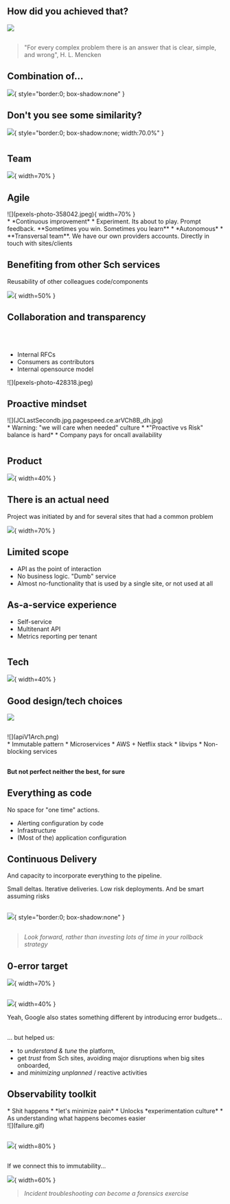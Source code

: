 #

## How did you achieved that?

![](magic.gif)

##

> "For every complex problem there is an answer that is clear, simple, and wrong", H. L. Mencken

## Combination of...

![](https://docs.google.com/drawings/u/0/d/1qf2IIJ3VDIRXp2m_cFuOw6wUXl3o-ZJSToRcpdVBjz4/export/svg?id=1qf2IIJ3VDIRXp2m_cFuOw6wUXl3o-ZJSToRcpdVBjz4&pageid=p){ style="border:0; box-shadow:none" }

## Don't you see some similarity?

![](https://docs.google.com/drawings/u/0/d/1Q1pXKPKSngwxlpDLV6szW01RQDPdqE2VvKkbWo6Qxw0/export/svg?id=1Q1pXKPKSngwxlpDLV6szW01RQDPdqE2VvKkbWo6Qxw0&pageid=p){ style="border:0; box-shadow:none; width:70.0%" }

#

## Team

![](team-girls-basketball-team-girls-basketball-159812.jpeg){ width=70% }

## Agile

<div id="left">
![](pexels-photo-358042.jpeg){ width=70% }
</div>
<div id="right">
* *Continuous improvement*
    * Experiment. Its about to play. Prompt feedback. **Sometimes you win. Sometimes you learn**
* *Autonomous*
    * **Transversal team**. We have our own providers accounts. Directly in touch with sites/clients
</div>

## Benefiting from other Sch services

Reusability of other colleagues code/components

![](devConsole.jpg){ width=50% }


## Collaboration and transparency

<div id="left">
<br>
<br>


* Internal RFCs
* Consumers as contributors
* Internal opensource model 
</div>
<div id="right">
![](pexels-photo-428318.jpeg)
</div>

## Proactive mindset

<div id="left">
![](JCLastSecondb.jpg.pagespeed.ce.arVCh8B_dh.jpg)
</div>
<div id="right">
* Warning: "we will care when needed" culture 
    * *"Proactive vs Risk" balance is hard*
* Company pays for oncall availability
</div>

#

## Product

![](pexels-photo-209722.jpeg){ width=40% }

## There is an actual need

Project was initiated by and for several sites that had a common problem

![](pexels-photo-1040482.jpeg){ width=70% }

## Limited scope

* API as the point of interaction
* No business logic. "Dumb" service
* Almost no-functionality that is used by a single site, or not used at all

## As-a-service experience

* Self-service
* Multitenant API
* Metrics reporting per tenant

#

## Tech

![](basketball-professional-action-player-163423.jpeg){ width=40% }


## Good design/tech choices

![](pexels-photo-917503.jpeg)

##
<div id="left">
![](apiV1Arch.png)
</div>
<div id="right">
* Immutable pattern
* Microservices
* AWS + Netflix stack
* libvips
* Non-blocking services
</div>

##
**But not perfect neither the best, for sure**

## Everything as code 

No space for "one time" actions.

* Alerting configuration by code
* Infrastructure  
* (Most of the) application configuration

## Continuous Delivery

And capacity to incorporate everything to the pipeline. 

Small deltas. Iterative deliveries. Low risk deployments. And be smart assuming risks

## 
![](https://docs.google.com/drawings/u/0/d/1ow8G2sYAyLT74FK1W-gsXRtqBkg5Ibsa0LbFTSrJUGM/export/svg?id=1ow8G2sYAyLT74FK1W-gsXRtqBkg5Ibsa0LbFTSrJUGM&pageid=p){ style="border:0; box-shadow:none" }

##
> *Look forward, rather than investing lots of time in your rollback strategy*

## 0-error target
![](nbastats.jpg){ width=70% }

##
![](71TheKvgqML.jpg){ width=40% }

Yeah, Google also states something different by introducing error budgets...

##
... but helped us:
 
* to *understand & tune* the platform,
* get *trust* from Sch sites, avoiding major disruptions when big sites onboarded, 
* and *minimizing unplanned* / reactive activities

## Observability toolkit
<div id="left">
* Shit happens
    * *let's minimize pain*
* Unlocks *experimentation culture*
    * As understanding what happens becomes easier 
</div>
<div id="right">
![](failure.gif)
</div>

##
![](hystrixDashboardTurbine_quick.gif){ width=80% }

## 
If we connect this to immutability...

![](pexels-photo-1293265.jpeg){ width=60% }

> *Incident troubleshooting can become a forensics exercise*
